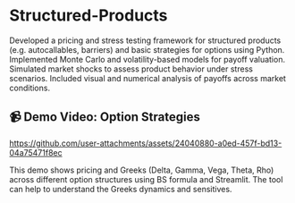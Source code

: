# Structured-Products
Developed a pricing and stress testing framework for structured products (e.g. autocallables, barriers) and basic strategies for options using Python. Implemented Monte Carlo and volatility-based models for payoff valuation. Simulated market shocks to assess product behavior under stress scenarios. Included visual and numerical analysis of payoffs across market conditions.

## 📹 Demo Video: Option Strategies

https://github.com/user-attachments/assets/24040880-a0ed-457f-bd13-04a75471f8ec

This demo shows pricing and Greeks (Delta, Gamma, Vega, Theta, Rho) across different option structures using BS formula and Streamlit. The tool can help to understand the Greeks dynamics and sensitives. 

